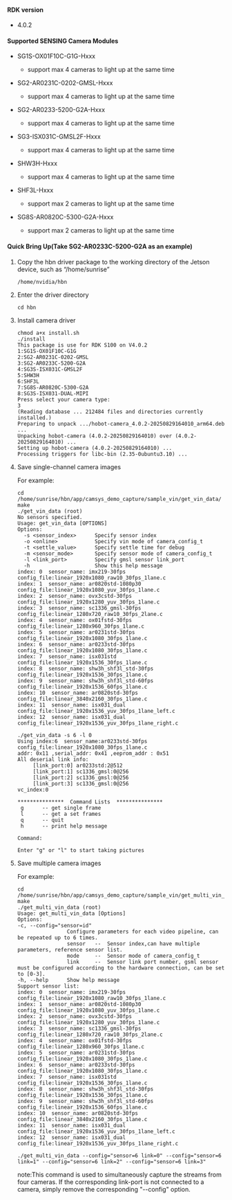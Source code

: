 #### RDK version

* 4.0.2

#### Supported SENSING Camera Modules
* SG1S-OX01F10C-G1G-Hxxx

  * support max 4 cameras to light up at the same time
* SG2-AR0231C-0202-GMSL-Hxxx

  * support max 4 cameras to light up at the same time
* SG2-AR0233-5200-G2A-Hxxx

  * support max 4 cameras to light up at the same time
* SG3-ISX031C-GMSL2F-Hxxx

  * support max 4 cameras to light up at the same time
* SHW3H-Hxxx

  * support max 4 cameras to light up at the same time
* SHF3L-Hxxx

  * support max 2 cameras to light up at the same time
* SG8S-AR0820C-5300-G2A-Hxxx

  * support max 2 cameras to light up at the same time

#### Quick Bring Up(Take SG2-AR0233C-5200-G2A as an example)

1. Copy the hbn driver package to the working directory of the Jetson device, such as “/home/sunrise”

   ```
   /home/nvidia/hbn
   ```
2. Enter the driver directory

   ```
   cd hbn
   ```
3. Install camera driver
  
    ```
    chmod a+x install.sh
    ./install
    This package is use for RDK S100 on V4.0.2
    1:SG1S-OX01F10C-G1G
    2:SG2-AR0231C-0202-GMSL
    3:SG2-AR0233C-5200-G2A
    4:SG3S-ISX031C-GMSL2F
    5:SHW3H
    6:SHF3L
    7:SG8S-AR0820C-5300-G2A
    8:SG3S-ISX031-DUAL-MIPI
    Press select your camera type:
    3
    (Reading database ... 212484 files and directories currently installed.)
    Preparing to unpack .../hobot-camera_4.0.2-20250829164010_arm64.deb ...
    Unpacking hobot-camera (4.0.2-20250829164010) over (4.0.2-20250829164010) ...
    Setting up hobot-camera (4.0.2-20250829164010) ...
    Processing triggers for libc-bin (2.35-0ubuntu3.10) ...
    
    ```
  
6. Save single-channel camera images

   For example:

   ```
   cd /home/sunrise/hbn/app/camsys_demo_capture/sample_vin/get_vin_data/
   make
   ./get_vin_data (root)
   No sensors specified.
   Usage: get_vin_data [OPTIONS]
   Options:
     -s <sensor_index>      Specify sensor index
     -o <online>            Specify vin mode of camera_config_t
     -t <settle_value>      Specify settle time for debug
     -m <sensor_mode>       Specify sensor mode of camera_config_t
     -l <link_port>         Specify gmsl sensor link_port
     -h                     Show this help message
   index: 0  sensor_name: imx219-30fps             config_file:linear_1920x1080_raw10_30fps_1lane.c
   index: 1  sensor_name: ar0820std-1080p30        config_file:linear_1920x1080_yuv_30fps_1lane.c
   index: 2  sensor_name: ovx3cstd-30fps           config_file:linear_1920x1280_yuv_30fps_1lane.c
   index: 3  sensor_name: sc1336_gmsl-30fps        config_file:linear_1280x720_raw10_30fps_2lane.c
   index: 4  sensor_name: ox01fstd-30fps           config_file:linear_1280x960_30fps_1lane.c
   index: 5  sensor_name: ar0231std-30fps          config_file:linear_1920x1080_30fps_1lane.c
   index: 6  sensor_name: ar0233std-30fps          config_file:linear_1920x1080_30fps_1lane.c
   index: 7  sensor_name: isx031std                config_file:linear_1920x1536_30fps_1lane.c
   index: 8  sensor_name: shw3h_shf3l_std-30fps    config_file:linear_1920x1536_30fps_1lane.c
   index: 9  sensor_name: shw3h_shf3l_std-60fps    config_file:linear_1920x1536_60fps_1lane.c
   index: 10  sensor_name: ar0820std-30fps         config_file:linear_3840x2160_30fps_1lane.c
   index: 11  sensor_name: isx031_dual             config_file:linear_1920x1536_yuv_30fps_1lane_left.c
   index: 12  sensor_name: isx031_dual             config_file:linear_1920x1536_yuv_30fps_1lane_right.c

   ./get_vin_data -s 6 -l 0
   Using index:6  sensor_name:ar0233std-30fps  config_file:linear_1920x1080_30fps_1lane.c
   addr: 0x11 ,serial_addr: 0x41 ,eeprom_addr : 0x51
   All deserial link info:
        [link_port:0] ar0233std:2@512
        [link_port:1] sc1336_gmsl:0@256
        [link_port:2] sc1336_gmsl:0@256
        [link_port:3] sc1336_gmsl:0@256
   vc_index:0

   ***************  Command Lists  ***************
    g      -- get single frame 
    l      -- get a set frames 
    q      -- quit  
    h      -- print help message

   Command: 

   Enter "g" or "l" to start taking pictures

   ```
7. Save multiple camera images
   
   For example:

   ```
   cd /home/sunrise/hbn/app/camsys_demo_capture/sample_vin/get_multi_vin_data/
   make 
   ./get_multi_vin_data (root)
   Usage: get_multi_vin_data [Options]
   Options:
   -c, --config="sensor=id"
                   Configure parameters for each video pipeline, can be repeated up to 6 times.
                   sensor   --  Sensor index,can have multiple parameters, reference sensor list.
                   mode     --  Sensor mode of camera_config_t
                   link     --  Sensor link port number, gsml sensor must be configured according to the hardware connection, can be set to [0-3].
   -h, --help      Show help message
   Support sensor list:
   index: 0  sensor_name: imx219-30fps             config_file:linear_1920x1080_raw10_30fps_1lane.c
   index: 1  sensor_name: ar0820std-1080p30        config_file:linear_1920x1080_yuv_30fps_1lane.c
   index: 2  sensor_name: ovx3cstd-30fps           config_file:linear_1920x1280_yuv_30fps_1lane.c
   index: 3  sensor_name: sc1336_gmsl-30fps        config_file:linear_1280x720_raw10_30fps_2lane.c
   index: 4  sensor_name: ox01fstd-30fps           config_file:linear_1280x960_30fps_1lane.c
   index: 5  sensor_name: ar0231std-30fps          config_file:linear_1920x1080_30fps_1lane.c
   index: 6  sensor_name: ar0233std-30fps          config_file:linear_1920x1080_30fps_1lane.c
   index: 7  sensor_name: isx031std                config_file:linear_1920x1536_30fps_1lane.c
   index: 8  sensor_name: shw3h_shf3l_std-30fps    config_file:linear_1920x1536_30fps_1lane.c
   index: 9  sensor_name: shw3h_shf3l_std-60fps    config_file:linear_1920x1536_60fps_1lane.c
   index: 10  sensor_name: ar0820std-30fps         config_file:linear_3840x2160_30fps_1lane.c
   index: 11  sensor_name: isx031_dual             config_file:linear_1920x1536_yuv_30fps_1lane_left.c
   index: 12  sensor_name: isx031_dual             config_file:linear_1920x1536_yuv_30fps_1lane_right.c

   ./get_multi_vin_data --config="sensor=6 link=0" --config="sensor=6 link=1" --config="sensor=6 link=2" --config="sensor=6 link=3"
   ```

   note:This command is used to simultaneously capture the streams from four cameras. If the corresponding link-port is not connected to a camera, simply remove the corresponding "--config" option.
   
